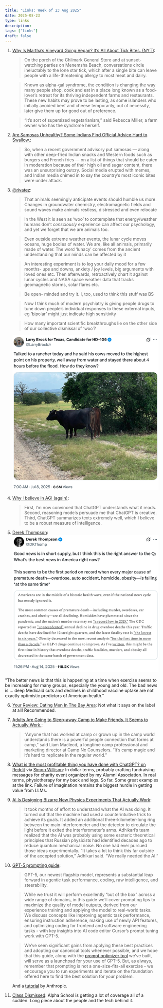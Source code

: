 ```yaml
---
title: "Links: Week of 23 Aug 2025"
date: 2025-08-23
type: links
description: 
tags: ["links"]
draft: false
---
```


1. [Why Is Martha’s Vineyard Going Vegan? It’s All About Tick Bites. (NYT)](https://www.nytimes.com/2025/08/12/dining/marthas-vineyard-alpha-gal-tick-bites.html?smid=nytcore-ios-share): 
    > On the porch of the Chilmark General Store and at sunset-watching parties on Menemsha Beach, conversations circle ineluctably to the lone star tick, which after a single bite can leave people with a life-threatening allergy to most meat and dairy.

    > Known as alpha-gal syndrome, the condition is changing the way many people shop, cook and eat in a place long known as a food-lover’s retreat for its thriving independent farms and restaurants. These new habits may prove to be lasting, as some islanders who initially avoided beef and cheese temporarily, out of necessity, later give them up for good out of preference.

    > “It’s sort of supersized vegetarianism,” said Rebecca Miller, a farm owner who has the syndrome herself.

2. [Are Samosas Unhealthy? Some Indians Find Official Advice Hard to Swallow.](https://www.nytimes.com/2025/08/12/world/asia/india-samosas-unhealthy.html?smid=nytcore-ios-share): 
   > So, when a recent government advisory put samosas — along with other deep-fried Indian snacks and Western foods such as burgers and French fries — on a list of things that should be eaten in moderation because of their high oil and sugar content, there was an unsurprising outcry. Social media erupted with memes, and Indian media chimed in to say the country’s most iconic bites were under attack.

3.  [@rivatez](https://x.com/rivatez/status/1942963545940922605):
    > That animals seemingly anticipate events should humble us more. Changes in groundwater chemistry, electromagnetic fields and sound waves make animals restless, distressed and even relocate

    > In the West it is seen as ‘woo’ to contemplate that energy/weather humans don’t *consciously* experience can affect our psychology, and yet we forget that we are animals too.  

    > Even outside extreme weather events, the lunar cycle moves oceans, huge bodies of water. We are, like all animals, primarily made of water. The word ‘lunacy’ comes from the ancient understanding that our minds can be affected by it 

    > An interesting experiment is to log your daily mood for a few months- ups and downs, anxiety / joy levels, big arguments with loved ones etc. Then afterwards, retroactively chart it against lunar cycles and NASA space weather data that tracks geomagnetic storms, solar flares etc. 

    > Be open- minded and try it. I, too, used to think this stuff was BS 

    > Now I think much of modern psychiatry is giving people drugs to tune down people’s individual responses to these external inputs, eg ‘bipolar’ might just indicate high sensitivity 

    > How many important scientific breakthroughs lie on the other side of our collective dismissal of ‘woo’?

    [![cows](/posts/2025/Aug/23-Aug-2025-Link-3.png)](https://x.com/LarryBrockJr/status/1942357971565944877)

4. [Why I believe in AGI (again)](https://guzey.com/why-i-believe-in-agi-again/): 
    > First, I’m now convinced that ChatGPT understands what it reads. Second, reasoning models persuade me that ChatGPT is creative. Third, ChatGPT summarizes texts extremely well, which I believe to be a robust measure of intelligence.

5. [Derek Thompson](https://x.com/DKThomp/status/1956014687885074507): 
    ![Good News](/posts/2025/Aug/23-Aug-2025-Link-5.png)

"The better news is that this is happening at a time when exercise seems to be increasing for many groups, especially the young and old. The bad news is ... deep Medicaid cuts and declines in childhood vaccine uptake are not exactly optimistic predictors of American health."

6. [Your Review: Dating Men In The Bay Area](https://www.astralcodexten.com/p/your-review-dating-men-in-the-bay?): Not what it says on the label at all! Recommended.

7. [Adults Are Going to Sleep-away Camp to Make Friends. It Seems to Actually Work.](https://www.wsj.com/style/adult-sleepaway-camp-social-getaway-98e47886): 
    > “Anyone that has worked at camp or grown up in the camp world understands there is a powerful people connection that forms at camp,” said Liam Macleod, a longtime camp professional and marketing director at Camp No Counselors. “It’s camp magic and it’s hard to replicate in the regular world.” 

8. [What is the most profitable thing you have done with ChatGPT? on Reddit](https://www.reddit.com/r/ChatGPTPro/comments/1mt5igj/what_is_the_most_profitable_thing_you_have_done/) via [Simon Willison](https://simonwillison.net/2025/Aug/19/rchatgptpro/#atom-everything): In dollar terms, probably crafting fundraising messages for charity event organized by my Alumni Association. In real terms, physiotherapy for my back and legs. So far. Some great examples at the link. Failure of imagination remains the biggest hurdle in getting value from LLMs. 

9. [AI Is Designing Bizarre New Physics Experiments That Actually Work](https://www.wired.com/story/ai-comes-up-with-bizarre-physics-experiments-but-they-work/): 
    > It took months of effort to understand what the AI was doing. It turned out that the machine had used a counterintuitive trick to achieve its goals. It added an additional three-kilometer-long ring between the main interferometer and the detector to circulate the light before it exited the interferometer’s arms. Adhikari’s team realized that the AI was probably using some esoteric theoretical principles that Russian physicists had identified decades ago to reduce quantum mechanical noise. No one had ever pursued those ideas experimentally. “It takes a lot to think this far outside of the accepted solution,” Adhikari said. “We really needed the AI.”

10. [GPT-5 prompting guide](https://cookbook.openai.com/examples/gpt-5/gpt-5_prompting_guide): 
    > GPT-5, our newest flagship model, represents a substantial leap forward in agentic task performance, coding, raw intelligence, and steerability.

    > While we trust it will perform excellently “out of the box” across a wide range of domains, in this guide we’ll cover prompting tips to maximize the quality of model outputs, derived from our experience training and applying the model to real-world tasks. We discuss concepts like improving agentic task performance, ensuring instruction adherence, making use of newly API features, and optimizing coding for frontend and software engineering tasks - with key insights into AI code editor Cursor’s prompt tuning work with GPT-5.

    > We’ve seen significant gains from applying these best practices and adopting our canonical tools whenever possible, and we hope that this guide, along with the [prompt optimizer tool](https://platform.openai.com/chat/edit?optimize=true) we’ve built, will serve as a launchpad for your use of GPT-5. But, as always, remember that prompting is not a one-size-fits-all exercise - we encourage you to run experiments and iterate on the foundation offered here to find the best solution for your problem.

    And a [tutorial](https://github.com/anthropics/prompt-eng-interactive-tutorial) by  Anthropic. 

11. [Class Dismissed](https://joincolossus.com/article/joe-liemandt-class-dismissed/): Alpha School is getting a lot of coverage all of a sudden. Long piece about the people and the tech behind it. 
